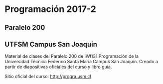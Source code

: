 # Programación 2017-2
## Paralelo 200
## UTFSM Campus San Joaquin

<par> Material de clases del Paralelo 200 de IWI131 Programación de la Universidad Técnica Federico Santa María Campus San Joaquín. Creado a partir de diapositivas oficiales del curso y libro guía. </par>

<par>
Sitio oficial del curso: <a href="http://progra.usm.cl">http://progra.usm.cl</a>
</par>
